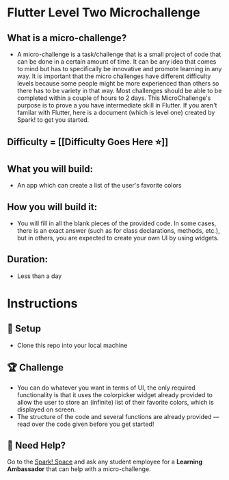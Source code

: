 # Flutter Level Two Microchallenge

## What is a micro-challenge?
- A micro-challenge is a task/challenge that is a small project of code that can be done in a certain amount of time. It can be any idea that comes to mind but has to specifically be innovative and promote learning in any way. It is important that the micro challenges have different difficulty levels because some people might be more experienced than others so there has to be variety in that way. Most challenges should be able to be completed within a couple of hours to 2 days. This MicroChallenge's purpose is to prove a you have intermediate skill in Flutter. If you aren't familar with Flutter, here is a document (which is level one) created by Spark! to get you started. 

## Difficulty = [[Difficulty Goes Here ⭐️]]

## What you will build:
- An app which can create a list of the user's favorite colors

## How you will build it:
- You will fill in all the blank pieces of the provided code. In some cases, there is an exact answer (such as for class declarations, methods, etc.), but in others, you are expected to create your own UI by using widgets.

## Duration:
- Less than a day

# Instructions
## 🚀 Setup
- Clone this repo into your local machine

## 🏆 Challenge
- You can do whatever you want in terms of UI, the only required functionality is that it uses the colorpicker widget already provided to allow the user to store an (infinite) list of their favorite colors, which is displayed on screen.
- The structure of the code and several functions are already provided — read over the code given before you get started! 

## 🛟 Need Help?

Go to the [Spark! Space](https://www.bu.edu/spark/resources/space/) and ask any student employee for a **Learning Ambassador** that can help with a micro-challenge.
